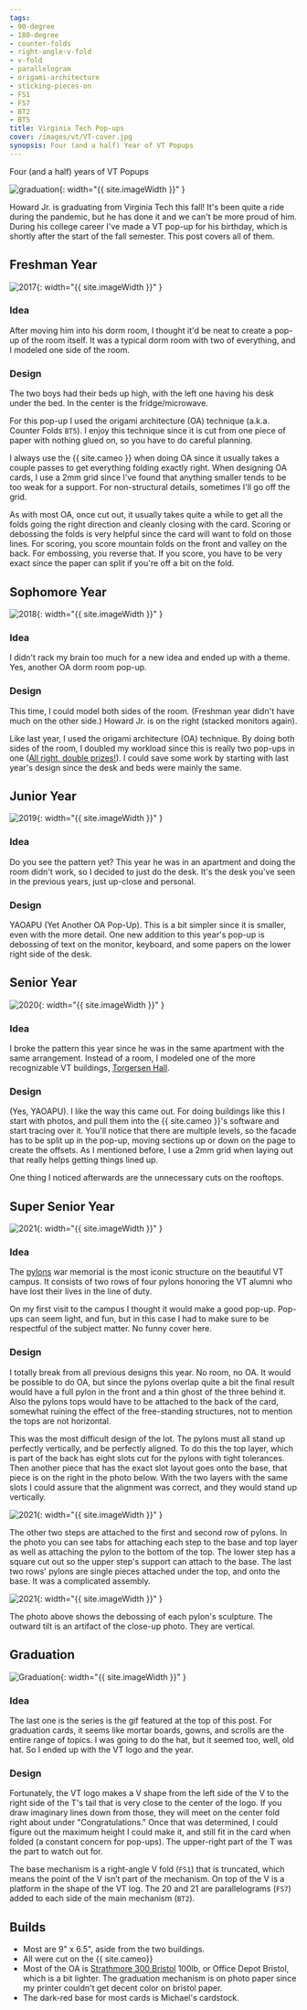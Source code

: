 ```yaml
---
tags:
- 90-degree
- 180-degree
- counter-folds
- right-angle-v-fold
- v-fold
- parallelogram
- origami-architecture
- sticking-pieces-on
- FS1
- FS7
- BT2
- BT5
title: Virginia Tech Pop-ups
cover: /images/vt/VT-cover.jpg
synopsis: Four (and a half) Year of VT Popups
---
```

Four (and a half) years of VT Popups<!--more-->

![graduation]({{site.baseurl}}/images/vt/VT-Graduation.gif){: width="{{ site.imageWidth }}" }

Howard Jr. is graduating from Virginia Tech this fall! It's been quite a ride during the pandemic, but he has done it and we can't be more proud of him. During his college career I've made a VT pop-up for his birthday, which is shortly after the start of the fall semester. This post covers all of them.

## Freshman Year

![2017]({{site.baseurl}}/images/vt/VT-2017.JPG){: width="{{ site.imageWidth }}" }

### Idea

After moving him into his dorm room, I thought it'd be neat to create a pop-up of the room itself. It was a typical dorm room with two of everything, and I modeled one side of the room.

### Design

The two boys had their beds up high, with the left one having his desk under the bed. In the center is the fridge/microwave.

For this pop-up I used the origami architecture (OA) technique (a.k.a. Counter Folds `BT5`). I enjoy this technique since it is cut from one piece of paper with nothing glued on, so you have to do careful planning.

I always use the {{ site.cameo }} when doing OA since it usually takes a couple passes to get everything folding exactly right. When designing OA cards, I use a 2mm grid since I've found that anything smaller tends to be too weak for a support. For non-structural details, sometimes I'll go off the grid.

As with most OA, once cut out, it usually takes quite a while to get all the folds going the right direction and cleanly closing with the card. Scoring or debossing the folds is very helpful since the card will want to fold on those lines. For scoring, you score mountain folds on the front and valley on the back. For embossing, you reverse that. If you score, you have to be very exact since the paper can split if you're off a bit on the fold.

## Sophomore Year

![2018]({{site.baseurl}}/images/vt/VT-2018.JPG){: width="{{ site.imageWidth }}" }

### Idea

I didn't rack my brain too much for a new idea and ended up with a theme. Yes, another OA dorm room pop-up.

### Design

This time, I could model both sides of the room. (Freshman year didn't have much on the other side.) Howard Jr. is on the right (stacked monitors again).

Like last year, I used the origami architecture (OA) technique. By doing both sides of the room, I doubled my workload since this is really two pop-ups in one ([All right, double prizes!](https://www.imdb.com/title/tt0114709/characters/nm0902184)). I could save some work by starting with last year's design since the desk and beds were mainly the same.

## Junior Year

![2019]({{site.baseurl}}/images/vt/VT-2019.JPG){: width="{{ site.imageWidth }}" }

### Idea

Do you see the pattern yet? This year he was in an apartment and doing the room didn't work, so I decided to just do the desk. It's the desk you've seen in the previous years, just up-close and personal.

### Design

YAOAPU (Yet Another OA Pop-Up). This is a bit simpler since it is smaller, even with the more detail. One new addition to this year's pop-up is debossing of text on the monitor, keyboard, and some papers on the lower right side of the desk.

## Senior Year

![2020]({{site.baseurl}}/images/vt/VT-2020.jpg){: width="{{ site.imageWidth }}" }

### Idea

I broke the pattern this year since he was in the same apartment with the same arrangement. Instead of a room, I modeled one of the more recognizable VT buildings, [Torgersen Hall](https://vt.edu/about/locations/buildings/torgersen-hall.html).

### Design

(Yes, YAOAPU). I like the way this came out. For doing buildings like this I start with photos, and pull them into the {{ site.cameo }}'s software and start tracing over it. You'll notice that there are multiple levels, so the facade has to be split up in the pop-up, moving sections up or down on the page to create the offsets. As I mentioned before, I use a 2mm grid when laying out that really helps getting things lined up.

One thing I noticed afterwards are the unnecessary cuts on the rooftops.

## Super Senior Year

![2021]({{site.baseurl}}/images/vt/VT-2021.jpg){: width="{{ site.imageWidth }}" }

### Idea

The [pylons](https://vt.edu/about/locations/buildings/pylon-names/pylon-gallery.html) war memorial is the most iconic structure on the beautiful VT campus. It consists of two rows of four pylons honoring the VT alumni who have lost their lives in the line of duty.

On my first visit to the campus I thought it would make a good pop-up. Pop-ups can seem light, and fun, but in this case I had to make sure to be respectful of the subject matter. No funny cover here.

### Design

I totally break from all previous designs this year. No room, no OA. It would be possible to do OA, but since the pylons overlap quite a bit the final result would have a full pylon in the front and a thin ghost of the three behind it. Also the pylons tops would have to be attached to the back of the card, somewhat ruining the effect of the free-standing structures, not to mention the tops are not horizontal.

This was the most difficult design of the lot. The pylons must all stand up perfectly vertically, and be perfectly aligned. To do this the top layer, which is part of the back has eight slots cut for the pylons with tight tolerances. Then another piece that has the exact slot layout goes onto the base, that piece is on the right in the photo below. With the two layers with the same slots I could assure that the alignment was correct, and they would stand up vertically.

![2021]({{site.baseurl}}/images/vt/VT-2021-layout.jpg){: width="{{ site.imageWidth }}" }

The other two steps are attached to the first and second row of pylons. In the photo you can see tabs for attaching each step to the base and top layer as well as attaching the pylon to the bottom of the top. The lower step has a square cut out so the upper step's support can attach to the base. The last two rows' pylons are single pieces attached under the top, and onto the base. It was a complicated assembly.

![2021]({{site.baseurl}}/images/vt/VT-2021-detail.jpg){: width="{{ site.imageWidth }}" }

The photo above shows the debossing of each pylon's sculpture. The outward tilt is an artifact of the close-up photo. They are vertical.

## Graduation

![Graduation]({{site.baseurl}}/images/vt/VT-Graduation.jpg){: width="{{ site.imageWidth }}" }

### Idea

The last one is the series is the gif featured at the top of this post. For graduation cards, it seems like mortar boards, gowns, and scrolls are the entire range of topics. I was going to do the hat, but it seemed too, well, old hat. So I ended up with the VT logo and the year.

### Design

Fortunately, the VT logo makes a V shape from the left side of the V to the right side of the T's tail that is very close to the center of the logo. If you draw imaginary lines down from those, they will meet on the center fold right about under "Congratulations." Once that was determined, I could figure out the maximum height I could make it, and still fit in the card when folded (a constant concern for pop-ups). The upper-right part of the T was the part to watch out for.

The base mechanism is a right-angle V fold (`FS1`) that is truncated, which means the point of the V isn’t part of the mechanism. On top of the V is a platform in the shape of the VT log. The 20 and 21 are parallelograms (`FS7`) added to each side of the main mechanism (`BT2`).

## Builds

* Most are 9" x 6.5", aside from the two buildings.
* All were cut on the {{ site.cameo}}
* Most of the OA is [Strathmore 300 Bristol](/supplies.html#strathmore-300-bristol) 100lb, or Office Depot Bristol, which is a bit lighter. The graduation mechanism is on photo paper since my printer couldn't get decent color on bristol paper.
* The dark-red base for most cards is Michael's cardstock.
